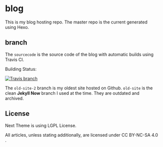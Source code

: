 # blog

This is my blog hosting repo. The master repo is the current generated using Hexo.

## branch

The `sourcecode` is the source code of the blog with automatic builds using Travis CI. 

Building Status: 

[![Travis branch](https://img.shields.io/travis/patrick330602/patrick330602.github.io/sourcecode.svg)](https://travis-ci.org/patrick330602/patrick330602.github.io)


The `old-site-2` branch is my oldest site hosted on Github. `old-site` is the clean **Jekyll Now** branch I used at the time. They are outdated and archived.

## License

Next Theme is using LGPL License.

All articles, unless stating additionally, are licensed under CC BY-NC-SA 4.0 .
